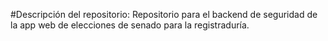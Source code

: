 #Descripción del repositorio: Repositorio para el backend de seguridad de la app web de elecciones de senado para la registraduría.
